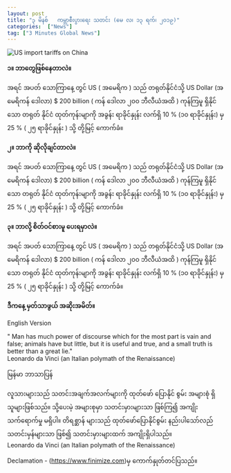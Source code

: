 ```yaml
---
layout: post
title: "၃ မိနစ်   ကမ္ဘာစီးပွားရေး သတင်း (မေ လ၊ ၁၃ ရက်၊ ၂၀၁၉)"
categories:  ["News"]
tag: ["3 Minutes Global News"]
---
```





![US import  tariffs on China](images/20190513.jpg)


**၁။ ဘာတွေဖြစ်နေတာလဲ။**

အရင် အပတ် သောကြာနေ့ တွင် US ( အမေရိက ) သည် တရုတ်နိုင်ငံသို့ US Dollar (အ မေရိကန် ဒေါလာ) $ 200 billion ( ကန် ဒေါလာ ၂၀၀ ဘီလီယံအထိ ) ကုန်ကြမူ ရှိနိုင် သော တရုတ် နိုင်ငံ ထုတ်ကုန်းမျာကို အခွန်း ရာခိုင်နှုန်း လက်ရှိ 10 % (၁၀  ရာခိုင်နှုန်း) မှ 25 % ( ၂၅ ရာခိုင်နှုန်း ) သို့ တို့မြင့် ကောက်ခံ။

**၂။ ဘာကို ဆိုလိုချင်တာလဲ။**

အရင် အပတ် သောကြာနေ့ တွင် US ( အမေရိက ) သည် တရုတ်နိုင်ငံသို့ US Dollar (အ မေရိကန် ဒေါလာ) $ 200 billion ( ကန် ဒေါလာ ၂၀၀ ဘီလီယံအထိ ) ကုန်ကြမူ ရှိနိုင် သော တရုတ် နိုင်ငံ ထုတ်ကုန်းမျာကို အခွန်း ရာခိုင်နှုန်း လက်ရှိ 10 % (၁၀  ရာခိုင်နှုန်း) မှ 25 % ( ၂၅ ရာခိုင်နှုန်း ) သို့ တို့မြင့် ကောက်ခံ။

**၃။ ဘာလို့ စိတ်ဝင်စားမူ ပေးရမှာလဲ။**

အရင် အပတ် သောကြာနေ့ တွင် US ( အမေရိက ) သည် တရုတ်နိုင်ငံသို့ US Dollar (အ မေရိကန် ဒေါလာ) $ 200 billion ( ကန် ဒေါလာ ၂၀၀ ဘီလီယံအထိ ) ကုန်ကြမူ ရှိနိုင် သော တရုတ် နိုင်ငံ ထုတ်ကုန်းမျာကို အခွန်း ရာခိုင်နှုန်း လက်ရှိ 10 % (၁၀  ရာခိုင်နှုန်း) မှ 25 % ( ၂၅ ရာခိုင်နှုန်း ) သို့ တို့မြင့် ကောက်ခံ။

**ဒီကနေ့ မှတ်သာဖွယ် အဆိုးအမိတ်။**

English Version

" Man has much power of discourse which for the most part is vain and false; animals have but little, but it is useful and true, and a small truth is better than a great lie."<br />
Leonardo da Vinci (an Italian polymath of the Renaissance)

မြန်မာ ဘာသာပြန်

လူသားများသည် သတင်းအချက်အလက်များကို  ထုတ်ဖော် ပြောနိုင် စွမ်း အများစုံ ရှိသူများဖြစ်သည်။ သို့ပေးမဲ့ အများစုမှာ သတင်းမှားများသာ ဖြစ်ကြ၍ အကျိုးသက်ရောက်မှု မရှိပါ။ တိရစ္ဆာန် များသည် ထုတ်ဖော်ပြောနိုင်စွမ်း နည်းပါသော်လည် သတင်းမှန်များသာ ဖြစ်၍ သတင်းမှားများထက် အကျိုးရှိပါသည်။<br />
Leonardo da Vinci (an Italian polymath of the Renaissance)



Declamation - (https://www.finimize.com)မှ ကောက်နှုတ်တင်ပြသည်။

